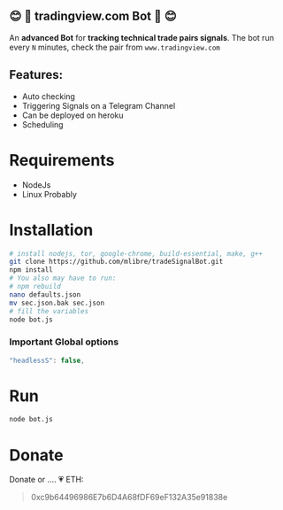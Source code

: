 :blush: :robot: tradingview.com Bot :robot: :blush:
---
An **advanced Bot** for **tracking technical trade pairs signals**.
The bot run every `N` minutes, check the pair from `www.tradingview.com` 

## Features:
* Auto checking
* Triggering Signals on a Telegram Channel
* Can be deployed on heroku
* Scheduling

# Requirements
* NodeJs
* Linux Probably

# Installation

~~~bash
# install nodejs, tor, google-chrome, build-essential, make, g++
git clone https://github.com/mlibre/tradeSignalBot.git
npm install
# You also may have to run:
# npm rebuild
nano defaults.json
mv sec.json.bak sec.json
# fill the variables
node bot.js
~~~

### Important Global options
```javascript
"headlessS": false,
```

# Run
```bash
node bot.js
```

Donate
=======
Donate or .... :heartpulse:
ETH:
> 0xc9b64496986E7b6D4A68fDF69eF132A35e91838e
